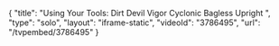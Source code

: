 {
    "title": "Using Your Tools: Dirt Devil Vigor Cyclonic Bagless Upright ",
    "type": "solo",
    "layout": "iframe-static",
    "videoId": "3786495",
    "url": "\/tvpembed\/3786495"
}